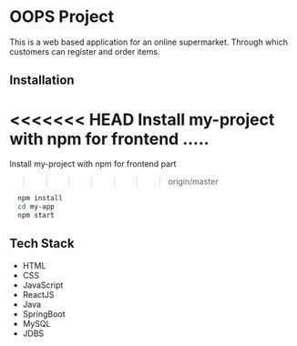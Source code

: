
# OOPS Project

This is a web based application for an online supermarket. Through 
which 
customers can register and order items.

## Installation

<<<<<<< HEAD
Install my-project with npm for frontend .....
=======
Install my-project with npm for frontend part
>>>>>>> origin/master

```bash
  npm install
  cd my-app
  npm start
```
    
## Tech Stack
- HTML
- CSS
- JavaScript
- ReactJS
- Java
- SpringBoot
- MySQL
- JDBS
